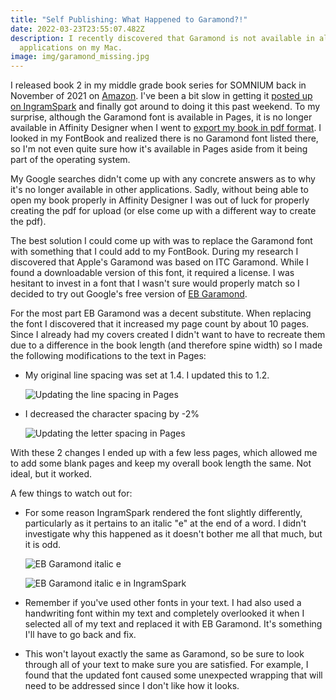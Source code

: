 ```yaml
---
title: "Self Publishing: What Happened to Garamond?!"
date: 2022-03-23T23:55:07.482Z
description: I recently discovered that Garamond is not available in all
  applications on my Mac.
image: img/garamond_missing.jpg
---
```

I released book 2 in my middle grade book series for SOMNIUM back in November of 2021 on [Amazon](https://www.adsterling.com/post/self-publishing-setting-up-an-amazon-paperback/). I've been a bit slow in getting it [posted up on IngramSpark](https://www.adsterling.com/post/self-publishing-setting-up-an-ingramspark-paperback/) and finally got around to doing it this past weekend. To my surprise, although the Garamond font is available in Pages, it is no longer available in Affinity Designer when I went to [export my book in pdf format](https://www.adsterling.com/post/self-publishing-exporting-a-manuscript-for-ingramspark/). I looked in my FontBook and realized there is no Garamond font listed there, so I'm not even quite sure how it's available in Pages aside from it being part of the operating system.

My Google searches didn't come up with any concrete answers as to why it's no longer available in other applications. Sadly, without being able to open my book properly in Affinity Designer I was out of luck for properly creating the pdf for upload (or else come up with a different way to create the pdf).

The best solution I could come up with was to replace the Garamond font with something that I could add to my FontBook. During my research I discovered that Apple's Garamond was based on ITC Garamond. While I found a downloadable version of this font, it required a license. I was hesitant to invest in a font that I wasn't sure would properly match so I decided to try out Google's free version of [EB Garamond](https://fonts.google.com/specimen/EB+Garamond).

For the most part EB Garamond was a decent substitute. When replacing the font I discovered that it increased my page count by about 10 pages. Since I already had my covers created I didn't want to have to recreate them due to a difference in the book length (and therefore spine width) so I made the following modifications to the text in Pages:

* My original line spacing was set at 1.4. I updated this to 1.2.

  ![Updating the line spacing in Pages](img/garamond_linespacing.png)
* I decreased the character spacing by -2%

  ![Updating the letter spacing in Pages](img/garamond_letterspacing.png)

With these 2 changes I ended up with a few less pages, which allowed me to add some blank pages and keep my overall book length the same. Not ideal, but it worked.

A few things to watch out for:

* For some reason IngramSpark rendered the font slightly differently, particularly as it pertains to an italic "e" at the end of a word. I didn't investigate why this happened as it doesn't bother me all that much, but it is odd.

  ![EB Garamond italic e](img/garamond_e.png)

  ![EB Garamond italic e in IngramSpark](img/garamond_ise.png)
* Remember if you've used other fonts in your text. I had also used a handwriting font within my text and completely overlooked it when I selected all of my text and replaced it with EB Garamond. It's something I'll have to go back and fix.
* This won't layout exactly the same as Garamond, so be sure to look through all of your text to make sure you are satisfied. For example, I found that the updated font caused some unexpected wrapping that will need to be addressed since I don't like how it looks.